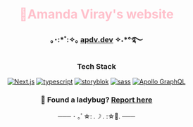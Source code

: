 <div align="center">
<h1 style="color:pink">🌸Amanda Viray's website</h1>
<h3>｡･:*˚:✧｡ <a href="https://apdv.dev">apdv.dev</a> ✧˖*°࿐</h3>
<h3>Tech Stack</h3>
<a  href='https://nextjs.org/' target="_blank"><img alt='Next.js' src='https://img.shields.io/badge/Next-black?style=for-the-badge&logo=next.js&logoColor=white'/></a>
<a href='https://www.typescriptlang.org/' target="_blank"><img alt='typescript' src='https://img.shields.io/badge/Typescript-100000?style=for-the-badge&logo=typescript&logoColor=44AAFF&labelColor=000000&color=000000'/></a>
<a href='https://www.storyblok.com/' target="_blank"><img alt='storyblok' src='https://img.shields.io/badge/Storyblok-100000?style=for-the-badge&logo=storyblok&logoColor=32E4B4&labelColor=FFFFFF&color=FFFFFF'/></a>
<a href='https://sass-lang.com/' target="_blank"><img alt='sass' src='https://img.shields.io/badge/Sass-100000?style=for-the-badge&logo=sass&logoColor=F43C85&labelColor=FFFFFF&color=FFFFFF'/></a>
<a  href='https://www.apollographql.com/' target="_blank"><img alt='Apollo GraphQL' src='https://img.shields.io/badge/-ApolloGraphQL-311C87?style=for-the-badge&logo=apollo-graphql'/></a>

### 🐞 Found a ladybug? [Report here](https://github.com/amazellia/apdv-dev/issues)
─── ･ ｡ﾟ☆: *.☽ .* :☆ﾟ. ───
</div>
